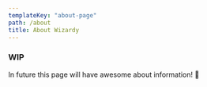 ```yaml
---
templateKey: "about-page"
path: /about
title: About Wizardy
---
```


### WIP

In future this page will have awesome about information! 🤪
